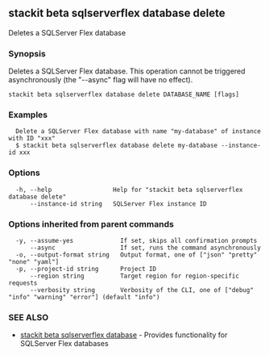 ## stackit beta sqlserverflex database delete

Deletes a SQLServer Flex database

### Synopsis

Deletes a SQLServer Flex database.
This operation cannot be triggered asynchronously (the "--async" flag will have no effect).

```
stackit beta sqlserverflex database delete DATABASE_NAME [flags]
```

### Examples

```
  Delete a SQLServer Flex database with name "my-database" of instance with ID "xxx"
  $ stackit beta sqlserverflex database delete my-database --instance-id xxx
```

### Options

```
  -h, --help                 Help for "stackit beta sqlserverflex database delete"
      --instance-id string   SQLServer Flex instance ID
```

### Options inherited from parent commands

```
  -y, --assume-yes             If set, skips all confirmation prompts
      --async                  If set, runs the command asynchronously
  -o, --output-format string   Output format, one of ["json" "pretty" "none" "yaml"]
  -p, --project-id string      Project ID
      --region string          Target region for region-specific requests
      --verbosity string       Verbosity of the CLI, one of ["debug" "info" "warning" "error"] (default "info")
```

### SEE ALSO

* [stackit beta sqlserverflex database](./stackit_beta_sqlserverflex_database.md)	 - Provides functionality for SQLServer Flex databases

